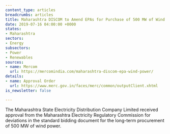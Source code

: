 ```yaml
---
content_type: articles
breadcrumbs: articles
title: Maharashtra DISCOM to Amend EPAs for Purchase of 500 MW of Wind Power
date: 2019-07-16 04:00:00 +0000
states:
- Maharashtra
sectors:
- Energy
subsectors:
- Power
- Renewables
sources:
- name: Mercom
  url: https://mercomindia.com/maharashtra-discom-epa-wind-power/
details:
- name: Approval Order
  url: https://www.merc.gov.in/faces/merc/common/outputClient.xhtml
is_newsletter: false

---
```

The Maharashtra State Electricity Distribution Company Limited received approval from the Maharashtra Electricity Regulatory Commission for deviations in the standard bidding document for the long-term procurement of 500 MW of wind power.

